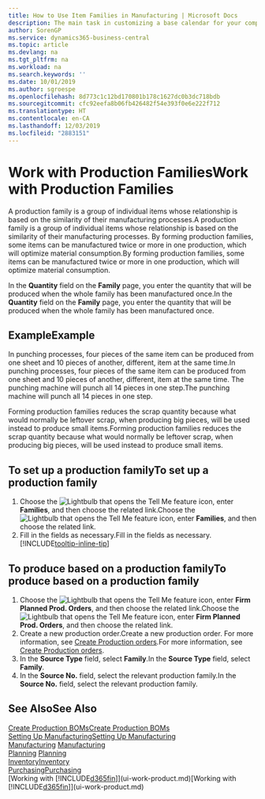 ```yaml
---
title: How to Use Item Families in Manufacturing | Microsoft Docs
description: The main task in customizing a base calendar for your company, or one of its business partners, is to enter any changes to working and nonworking day status.
author: SorenGP
ms.service: dynamics365-business-central
ms.topic: article
ms.devlang: na
ms.tgt_pltfrm: na
ms.workload: na
ms.search.keywords: ''
ms.date: 10/01/2019
ms.author: sgroespe
ms.openlocfilehash: 8d773c1c12bd170801b178c1627dc0b3dc718bdb
ms.sourcegitcommit: cfc92eefa8b06fb426482f54e393f0e6e222f712
ms.translationtype: HT
ms.contentlocale: en-CA
ms.lasthandoff: 12/03/2019
ms.locfileid: "2883151"
---
```

# <a name="work-with-production-families"></a><span data-ttu-id="a125b-103">Work with Production Families</span><span class="sxs-lookup"><span data-stu-id="a125b-103">Work with Production Families</span></span>
<span data-ttu-id="a125b-104">A production family is a group of individual items whose relationship is based on the similarity of their manufacturing processes.</span><span class="sxs-lookup"><span data-stu-id="a125b-104">A production family is a group of individual items whose relationship is based on the similarity of their manufacturing processes.</span></span> <span data-ttu-id="a125b-105">By forming production families, some items can be manufactured twice or more in one production, which will optimize material consumption.</span><span class="sxs-lookup"><span data-stu-id="a125b-105">By forming production families, some items can be manufactured twice or more in one production, which will optimize material consumption.</span></span>

<span data-ttu-id="a125b-106">In the **Quantity** field on the **Family** page, you enter the quantity that will be produced when the whole family has been manufactured once.</span><span class="sxs-lookup"><span data-stu-id="a125b-106">In the **Quantity** field on the **Family** page, you enter the quantity that will be produced when the whole family has been manufactured once.</span></span>

## <a name="example"></a><span data-ttu-id="a125b-107">Example</span><span class="sxs-lookup"><span data-stu-id="a125b-107">Example</span></span>
<span data-ttu-id="a125b-108">In punching processes, four pieces of the same item can be produced from one sheet and 10 pieces of another, different, item at the same time.</span><span class="sxs-lookup"><span data-stu-id="a125b-108">In punching processes, four pieces of the same item can be produced from one sheet and 10 pieces of another, different, item at the same time.</span></span> <span data-ttu-id="a125b-109">The punching machine will punch all 14 pieces in one step.</span><span class="sxs-lookup"><span data-stu-id="a125b-109">The punching machine will punch all 14 pieces in one step.</span></span>

<span data-ttu-id="a125b-110">Forming production families reduces the scrap quantity because what would normally be leftover scrap, when producing big pieces, will be used instead to produce small items.</span><span class="sxs-lookup"><span data-stu-id="a125b-110">Forming production families reduces the scrap quantity because what would normally be leftover scrap, when producing big pieces, will be used instead to produce small items.</span></span>

## <a name="to-set-up-a-production-family"></a><span data-ttu-id="a125b-111">To set up a production family</span><span class="sxs-lookup"><span data-stu-id="a125b-111">To set up a production family</span></span>
1. <span data-ttu-id="a125b-112">Choose the ![Lightbulb that opens the Tell Me feature](media/ui-search/search_small.png "Tell me what you want to do") icon, enter **Families**, and then choose the related link.</span><span class="sxs-lookup"><span data-stu-id="a125b-112">Choose the ![Lightbulb that opens the Tell Me feature](media/ui-search/search_small.png "Tell me what you want to do") icon, enter **Families**, and then choose the related link.</span></span>
2. <span data-ttu-id="a125b-113">Fill in the fields as necessary.</span><span class="sxs-lookup"><span data-stu-id="a125b-113">Fill in the fields as necessary.</span></span> [!INCLUDE[tooltip-inline-tip](includes/tooltip-inline-tip_md.md)]

## <a name="to-produce-based-on-a-production-family"></a><span data-ttu-id="a125b-114">To produce based on a production family</span><span class="sxs-lookup"><span data-stu-id="a125b-114">To produce based on a production family</span></span>
1. <span data-ttu-id="a125b-115">Choose the ![Lightbulb that opens the Tell Me feature](media/ui-search/search_small.png "Tell me what you want to do") icon, enter **Firm Planned Prod. Orders**, and then choose the related link.</span><span class="sxs-lookup"><span data-stu-id="a125b-115">Choose the ![Lightbulb that opens the Tell Me feature](media/ui-search/search_small.png "Tell me what you want to do") icon, enter **Firm Planned Prod. Orders**, and then choose the related link.</span></span>
2. <span data-ttu-id="a125b-116">Create a new production order.</span><span class="sxs-lookup"><span data-stu-id="a125b-116">Create a new production order.</span></span> <span data-ttu-id="a125b-117">For more information, see [Create Production orders](production-how-to-create-production-orders.md).</span><span class="sxs-lookup"><span data-stu-id="a125b-117">For more information, see [Create Production orders](production-how-to-create-production-orders.md).</span></span>
3. <span data-ttu-id="a125b-118">In the **Source Type** field, select **Family**.</span><span class="sxs-lookup"><span data-stu-id="a125b-118">In the **Source Type** field, select **Family**.</span></span>  
4. <span data-ttu-id="a125b-119">In the **Source No.** field, select the relevant production family.</span><span class="sxs-lookup"><span data-stu-id="a125b-119">In the **Source No.** field, select the relevant production family.</span></span>

## <a name="see-also"></a><span data-ttu-id="a125b-120">See Also</span><span class="sxs-lookup"><span data-stu-id="a125b-120">See Also</span></span>
[<span data-ttu-id="a125b-121">Create Production BOMs</span><span class="sxs-lookup"><span data-stu-id="a125b-121">Create Production BOMs</span></span>](production-how-to-create-production-boms.md)  
[<span data-ttu-id="a125b-122">Setting Up Manufacturing</span><span class="sxs-lookup"><span data-stu-id="a125b-122">Setting Up Manufacturing</span></span>](production-configure-production-processes.md)  
<span data-ttu-id="a125b-123">[Manufacturing](production-manage-manufacturing.md)  </span><span class="sxs-lookup"><span data-stu-id="a125b-123">[Manufacturing](production-manage-manufacturing.md)  </span></span>  
<span data-ttu-id="a125b-124">[Planning](production-planning.md) </span><span class="sxs-lookup"><span data-stu-id="a125b-124">[Planning](production-planning.md) </span></span>  
[<span data-ttu-id="a125b-125">Inventory</span><span class="sxs-lookup"><span data-stu-id="a125b-125">Inventory</span></span>](inventory-manage-inventory.md)  
[<span data-ttu-id="a125b-126">Purchasing</span><span class="sxs-lookup"><span data-stu-id="a125b-126">Purchasing</span></span>](purchasing-manage-purchasing.md)  
<span data-ttu-id="a125b-127">[Working with [!INCLUDE[d365fin](includes/d365fin_md.md)]](ui-work-product.md)</span><span class="sxs-lookup"><span data-stu-id="a125b-127">[Working with [!INCLUDE[d365fin](includes/d365fin_md.md)]](ui-work-product.md)</span></span>
